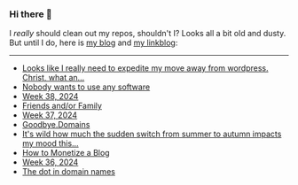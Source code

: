 ### Hi there 👋

I _really_ should clean out my repos, shouldn't I? Looks all a bit old and dusty. But until I do, here is [my blog](https://lostfocus.de/) and [my linkblog](https://dominikschwind.com/links):

--- 

<!-- POST-LIST:START -->
- [Looks like I really need to expedite my move away from wordpress. Christ, what an…](https://lostfocus.de/2024/09/26/233288/)
- [Nobody wants to use any software](https://www.characterworks.co/blog/nobody-wants-to-use-any-software)
- [Week 38, 2024](https://lostfocus.de/2024/09/22/week-38-2024/)
- [Friends and/or Family](https://lostfocus.de/2024/09/17/friends-and-or-family/)
- [Week 37, 2024](https://lostfocus.de/2024/09/17/week-37-2024/)
- [Goodbye.Domains](https://goodbye.domains/)
- [It&#39;s wild how much the sudden switch from summer to autumn impacts my mood this…](https://lostfocus.de/2024/09/10/233253/)
- [How to Monetize a Blog](https://modem.io/blog/blog-monetization/)
- [Week 36, 2024](https://lostfocus.de/2024/09/08/week-36-2024/)
- [The dot in domain names](https://jpmens.net/2024/09/04/the-dot-in-domain-names/)
<!-- POST-LIST:END -->

<!--
**lostfocus/lostfocus** is a ✨ _special_ ✨ repository because its `README.md` (this file) appears on your GitHub profile.

Here are some ideas to get you started:

- 🔭 I’m currently working on ...
- 🌱 I’m currently learning ...
- 👯 I’m looking to collaborate on ...
- 🤔 I’m looking for help with ...
- 💬 Ask me about ...
- 📫 How to reach me: ...
- 😄 Pronouns: ...
- ⚡ Fun fact: ...
-->

